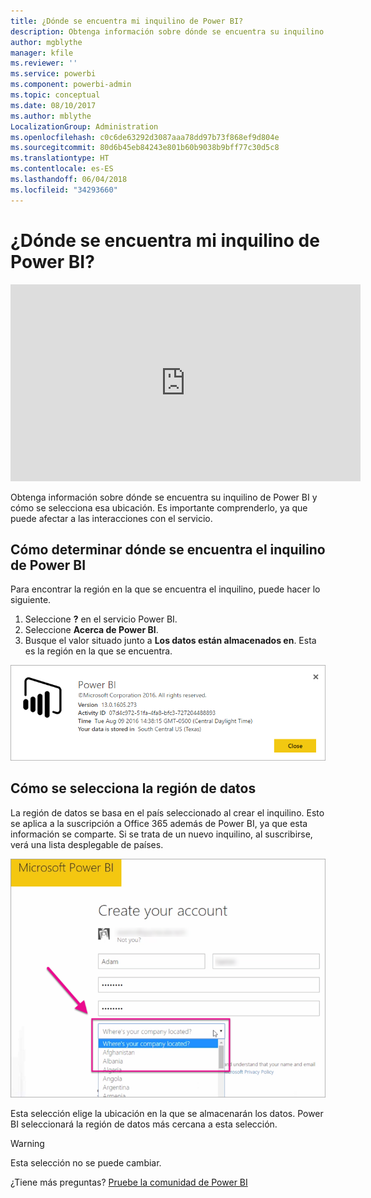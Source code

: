```yaml
---
title: ¿Dónde se encuentra mi inquilino de Power BI?
description: Obtenga información sobre dónde se encuentra su inquilino de Power BI y cómo se selecciona esa ubicación. Es importante comprenderlo, ya que puede afectar a las interacciones con el servicio.
author: mgblythe
manager: kfile
ms.reviewer: ''
ms.service: powerbi
ms.component: powerbi-admin
ms.topic: conceptual
ms.date: 08/10/2017
ms.author: mblythe
LocalizationGroup: Administration
ms.openlocfilehash: c0c6de63292d3087aaa78dd97b73f868ef9d804e
ms.sourcegitcommit: 80d6b45eb84243e801b60b9038b9bff77c30d5c8
ms.translationtype: HT
ms.contentlocale: es-ES
ms.lasthandoff: 06/04/2018
ms.locfileid: "34293660"
---
```

# <a name="where-is-my-power-bi-tenant-located"></a>¿Dónde se encuentra mi inquilino de Power BI?
<iframe width="560" height="315" src="https://www.youtube.com/embed/0fOxaHJPvdM?showinfo=0" frameborder="0" allowfullscreen></iframe>

Obtenga información sobre dónde se encuentra su inquilino de Power BI y cómo se selecciona esa ubicación. Es importante comprenderlo, ya que puede afectar a las interacciones con el servicio.

## <a name="how-to-determine-where-your-power-bi-tenant-is-located"></a>Cómo determinar dónde se encuentra el inquilino de Power BI
Para encontrar la región en la que se encuentra el inquilino, puede hacer lo siguiente.

1. Seleccione **?** en el servicio Power BI.
2. Seleccione **Acerca de Power BI**.
3. Busque el valor situado junto a **Los datos están almacenados en**. Esta es la región en la que se encuentra.

![](media/service-admin-where-is-my-tenant-located/power-bi-data-region.png)

## <a name="how-the-data-region-is-selected"></a>Cómo se selecciona la región de datos
La región de datos se basa en el país seleccionado al crear el inquilino. Esto se aplica a la suscripción a Office 365 además de Power BI, ya que esta información se comparte. Si se trata de un nuevo inquilino, al suscribirse, verá una lista desplegable de países.

![](media/service-admin-where-is-my-tenant-located/sign-up-country-selection.png)

Esta selección elige la ubicación en la que se almacenarán los datos. Power BI seleccionará la región de datos más cercana a esta selección.

> [!WARNING]
> Esta selección no se puede cambiar.
> 
> 

¿Tiene más preguntas? [Pruebe la comunidad de Power BI](http://community.powerbi.com/)

